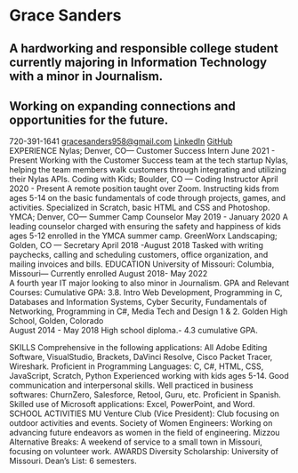 # Grace Sanders
## A hardworking and responsible college student currently majoring in Information Technology with a minor in Journalism. 
## Working on expanding connections and opportunities for the future. 
720-391-1641 gracesanders958@gmail.com
[LinkedIn](www.linkedin.com/in/gracesanders-5)
[GitHub](https://github.com/gesnkb)   
EXPERIENCE
Nylas; Denver, CO— Customer Success Intern
June 2021 - Present
Working with the Customer Success team at the tech startup Nylas, helping the team members walk customers through integrating and utilizing their Nylas APIs. 
Coding with Kids; Boulder, CO — Coding Instructor
April 2020 - Present
A remote position taught over Zoom. Instructing kids from ages 5-14 on the basic fundamentals of code through projects, games, and activities. Specialized in Scratch, basic HTML and CSS and Photoshop. 
YMCA; Denver, CO— Summer Camp Counselor
May 2019 - January 2020
A leading counselor charged with ensuring the safety and happiness of kids ages 5-12 enrolled in the YMCA summer camp.
GreenWorx Landscaping; Golden, CO — Secretary 
April 2018 -August 2018
Tasked with writing paychecks, calling and scheduling customers, office organization, and mailing invoices and bills. 
EDUCATION
University of Missouri: Columbia, Missouri— Currently enrolled 
August 2018- May 2022  
A fourth year IT major looking to also minor in Journalism. 
GPA and Relevant Courses:
Cumulative GPA: 3.8. 
Intro Web Development, Programming in C, Databases and Information Systems, Cyber Security, Fundamentals of Networking, Programming in C#, Media Tech and Design 1 & 2. 
Golden High School, Golden, Colorado  
August 2014 - May 2018
High school diploma.- 4.3 cumulative GPA.








SKILLS
Comprehensive in the following applications: All Adobe Editing Software, VisualStudio, Brackets, DaVinci Resolve, Cisco Packet Tracer, Wireshark. 
Proficient in Programming Languages: C, C#, HTML, CSS, JavaScript, Scratch, Python
Experienced working with kids ages 5-14. 
Good communication and interpersonal skills. 
Well practiced in business softwares: ChurnZero, Salesforce, Retool, Guru, etc. 
Proficient in Spanish.
Skilled use of Microsoft applications: Excel, PowerPoint, and Word. 
SCHOOL ACTIVITIES
MU Venture Club (Vice President): Club focusing on outdoor activities and events. 
Society of Women Engineers: Working on advancing future endeavors as women in the field of engineering.
Mizzou Alternative Breaks: A weekend of service to a small town in Missouri, focusing on volunteer work. 
AWARDS
Diversity Scholarship: University of Missouri.
Dean’s List: 6 semesters.

